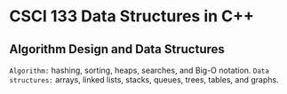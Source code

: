 # CSCI 133 Data Structures in C++
## Algorithm Design and Data Structures
`Algorithm:` hashing, sorting, heaps, searches, and Big-O notation.
`Data structures:` arrays, linked lists, stacks, queues, trees, tables, and graphs.
